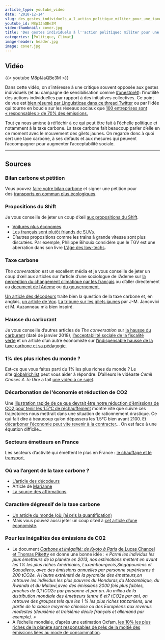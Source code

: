 ```yaml
---
article_type: youtube_video
date: '2018-12-14'
slug: des_gestes_individuels_a_l_action_politique_militer_pour_une_taxe_carbone
youtube_id: M8pIJaQBe3M
video-thumbnail: cover.jpg
title: 'Des gestes individuels à l''action politique: militer pour une taxe carbone ?'
categories: [Politique, Climat]
image-header: header.jpg
image: cover.jpg
---
```


## Vidéo

{{< youtube M8pIJaQBe3M >}}

Dans cette vidéo, on s’intéresse à une critique souvent opposée aux
gestes individuels (et au campagne de sensibilisation comme
[#onestprêt](https://onestpret.fr/)): l’inutilité des actions
individuelles par rapport à des initiatives collectives. Ce point de vue
est [bien résumé par Linguisticae dans ce thread
Twitter](https://twitter.com/Linguisticae/status/1059625459405803520) ou
par l’idée qui tourne en boucle sur les réseaux sociaux que [100
entreprises sont « responsables » de 70% des
émissions.](https://www.sciencesetavenir.fr/nature-environnement/100-entreprises-responsables-de-plus-de-70-des-emissions-mondiales-de-carbone_114773)

Tout ça nous amène à réfléchir à ce qui peut être fait à l’échelle
politique et notamment à la taxe carbone. La taxe carbone fait beaucoup
parler d’elle en ce moment avec le mouvement des gilets jaunes. On
regarde donc à quoi sert une taxe carbone, à ses défauts et aux mesures
qui peuvent l’accompagner pour augmenter l’acceptabilité sociale.


<hr>

## Sources

### Bilan carbone et pétition

Vous pouvez [faire votre bilan carbone](http://bit.ly/2EpwEHY) et signer une pétition pour des [transports en commun plus écologiques](http://bit.ly/2RNFtOQ).

### Propositions du Shift

Je vous conseille de jeter un coup d’œil [aux propositions du Shift](http://decarbonizeurope.org/). 
- [Voitures plus économes](https://www.lemonde.fr/idees/article/2018/12/03/gilets-jaunes-une-partie-de-la-solution-serait-de-fabriquer-des-voitures-consommant-3-litres-aux-100_5391871_3232.html)
- [Les français sont plutôt friands de SUVs](https://news.autojournal.fr/news/1513425/SUV-march%C3%A9-voitures-neuves-%C3%A9conomie-tendance).
- D’autres propositions comme les trains à grande vitesse sont plus discutées. Par exemple, Philippe Bihouix considère que le TGV est une aberration dans son livre [L’âge des low-techs](https://msgddcc.files.wordpress.com/2015/01/fl_lage-des-low-tech_claire-piotrowski.pdf).

### Taxe carbone

_The conversation_ est un excellent média et je vous conseille de jeter un coup d’œil aux articles sur l’article d’une sociologue de l’Ademe sur [la perception du changement climatique par les français](https://theconversation.com/amp/linaction-en-matiere-climatique-nouvelle-cause-de-mal-etre-individuel-et-de-defiance-sociale-101534?__twitter_impression=true) ou d’aller directement au [document de l’Ademe](https://www.ademe.fr/sites/default/files/assets/documents/representations-sociale-effet-serre-2017-rapport.pdf) ou [du gouvernement](https://www.ecologique-solidaire.gouv.fr/sites/default/files/Th%C3%A9ma%20-%20Modes%20de%20vie%20et%20pratiques%20environnementales%20des%20Fran%C3%A7ais.pdf).

[Un article des décodeurs](https://www.lemonde.fr/les-decodeurs/article/2018/12/07/comprendre-la-taxe-carbone-en-huit-questions_5394292_4355770.html) traite bien la question de la taxe carbone et, en anglais, [un article de Vox](https://www.vox.com/platform/amp/energy-and-environment/2018/7/20/17584376/carbon-tax-congress-republicans-cost-economy). [La tribune sur les gilets jaunes](https://usbeketrica.com/article/la-transition-vite?fbclid=IwAR1fNIh98UErw188w7lC9LCJRf3HFeoHRAeeHXLc8Z4Mn5kUnBW7B0N4_0g) par J-M. Jancovici et M. Auzanneau m’a bien inspiré.

### Hausse du carburant

Je vous conseille d’autres articles de _The conversation_ sur [la hausse du carburant](https://theconversation.com/hausse-de-la-taxe-carbone-quels-impacts-sur-le-porte-monnaie-89634) (daté de janvier 2018), [l’acceptabilité sociale de la fiscalité verte](https://theconversation.com/fiscalite-verte-et-acceptabilite-sociale-pourquoi-ca-coince-108185?utm_term=Autofeed&utm_medium=Social&utm_source=Twitter#Echobox=1544081549) et un article d’un autre économiste sur [l’indispensable hausse de la taxe carbone et sa pédagogie](https://blogs.alternatives-economiques.fr/vidalenc/2018/11/28/l-indispensable-hausse-de-la-taxe-carbone-et-sa-pedagogie-ou-12).

### 1% des plus riches du monde ?

Est-ce que vous faites parti du 1% les plus riches du monde ? Le site [globalrichlist](http://www.globalrichlist.com/) peut vous aider à répondre. D’ailleurs le vidéaste _Cemil Choses A Te Dire_ a fait [une vidéo à ce sujet](https://www.youtube.com/watch?v=AovCJG9dnLs).

### Décarbonation de l'économie et réduction de CO2

Une [illustration rapide de ce que devrait être notre réduction d’émissions de CO2 pour tenir les 1.5°C de réchauffement](https://twitter.com/rahmstorf/status/1070717050430070787) montre vite que suivre ces trajectoires nous mettrait dans une situation de rationnement drastique. Ce qui fait dire à beaucoup qu’on dépassera les 1.5°C bien avant 2100. Et [décarboner l’économie peut vite revenir à la contracter](https://jancovici.com/publications-et-co/articles-de-presse/churchill-ou-chamberlain/)… On est face à une équation difficile…

### Secteurs émetteurs en France

Les secteurs d’activité qui émettent le plus en France : [le chauffage et le transport](https://www.insee.fr/fr/statistiques/2015759).

### Où va l’argent de la taxe carbone ?

- [L’article des décodeurs](https://www.lemonde.fr/les-decodeurs/article/2018/12/07/comprendre-la-taxe-carbone-en-huit-questions_5394292_4355770.html)
- Article de [Marianne](https://www.marianne.net/economie/la-hausse-des-taxes-sur-les-carburants-rapporte-beaucoup-mais-peu-la-transition-ecologique)
- [La source des affirmations](https://www.performance-publique.budget.gouv.fr/sites/performance_publique/files/farandole/ressources/2019/pap/pdf/VMT1-2019.pdf).

### Caractère dégressif de la taxe carbone

- [Un article du monde (où j’ai pris la quantification)](https://www.lemonde.fr/idees/article/2018/11/09/la-taxe-environnementale-est-devenue-la-taxe-antisociale-par-nature_5380948_3232.html)
- Mais vous pouvez aussi jeter un coup d’œil à [cet article d’une économiste](https://hal.archives-ouvertes.fr/hal-01691088/document).

### Pour les inégalités des émissions de CO2

- Le document _[Carbone et inégalité: de Kyoto à Paris](http://piketty.pse.ens.fr/files/ChancelPiketty2015.pdf)_ [de Lucas Chancel et Thomas Piketty](http://piketty.pse.ens.fr/files/ChancelPiketty2015.pdf) en donne une bonne idée :
_« Parmi les individus les plus émetteurs de la planète en 2013, nos estimations mettent en avant les 1% les plus riches Américains, Luxembourgeois,Singapouriens et Saoudiens, avec des émissions annuelles par personne supérieures à 200 tCO2e. A l’autre extrémité de la pyramide des émetteurs,on retrouve les individus les plus pauvres du Honduras,du Mozambique, du Rwanda et du Malawi,avec des émissions 2000 fois plus faibles, proches de 0,1 tCO2e par personne et par an. Au milieu de la distribution mondiale des émetteurs (entre 6 et7 tCO2e par an), on retrouve des groupes tels que les 1 % les plus riches tanzaniens, une partie de la classe moyenne chinoise ou des Européens aux revenus modestes (deuxième et troisième décile français et allemand par exemple). »_  
- A l’échelle mondiale, d’après une estimation Oxfam, [les 10% les plus riches de la planète sont responsables de près de la moitié des émissions liées au mode de consommation](https://www.oxfammagasinsdumonde.be/blog/2015/12/02/les-10-les-plus-riches-de-la-planete-generent-50-des-emissions-de-co2-mondiale/#.W_1IjOhKjcs).
